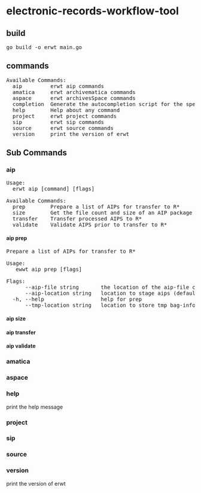 # electronic-records-workflow-tool

## build
<pre>go build -o erwt main.go</pre>

## commands
<pre>
Available Commands:
  aip         erwt aip commands
  amatica     erwt archivematica commands
  aspace      erwt archivesSpace commands
  completion  Generate the autocompletion script for the specified shell
  help        Help about any command
  project     erwt project commands
  sip         erwt sip commands
  source      erwt source commands
  version     print the version of erwt
</pre>

## Sub Commands

### aip
<pre>
Usage:
  erwt aip [command] [flags]

Available Commands:
  prep        Prepare a list of AIPs for transfer to R*
  size        Get the file count and size of an AIP package
  transfer    Transfer processed AIPS to R*
  validate    Validate AIPS prior to transfer to R*
</pre>
#### aip prep 
<pre>
Prepare a list of AIPs for transfer to R*

Usage:
   ewwt aip prep [flags]

Flags:
      --aip-file string       the location of the aip-file containing aips to process (default finds aipfile in /logs directory)
      --aip-location string   location to stage aips (default "aips/")
  -h, --help                  help for prep
      --tmp-location string   location to store tmp bag-info.txt (default "logs")
</pre>
#### aip size
#### aip transfer
#### aip validate
### amatica
### aspace
### help
print the help message
### project
### sip
### source
### version
print the version of erwt